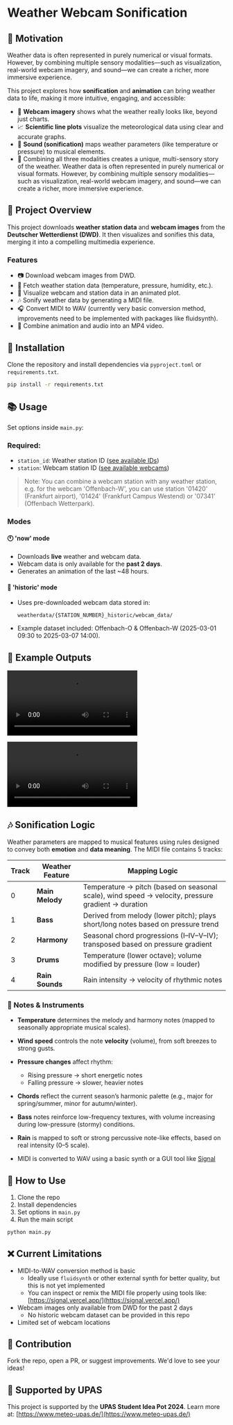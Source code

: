 # Weather Webcam Sonification

## 🚀 Motivation

Weather data is often represented in purely numerical or visual formats. However, by combining multiple sensory modalities—such as visualization, real-world webcam imagery, and sound—we can create a richer, more immersive experience.

This project explores how **sonification** and **animation** can bring weather data to life, making it more intuitive, engaging, and accessible:

- 🌌 **Webcam imagery** shows what the weather really looks like, beyond just charts.
- 📈 **Scientific line plots** visualize the meteorological data using clear and accurate graphs.
- 🎵 **Sound (sonification)** maps weather parameters (like temperature or pressure) to musical elements.
- 🌇 Combining all three modalities creates a unique, multi-sensory story of the weather.
Weather data is often represented in purely numerical or visual formats. However, by combining multiple sensory modalities—such as visualization, real-world webcam imagery, and sound—we can create a richer, more immersive experience.

## 📃 Project Overview

This project downloads **weather station data** and **webcam images** from the **Deutscher Wetterdienst (DWD)**. It then visualizes and sonifies this data, merging it into a compelling multimedia experience.

### Features

- 📷 Download webcam images from DWD.
- 🌌 Fetch weather station data (temperature, pressure, humidity, etc.).
- 🎨 Visualize webcam and station data in an animated plot.
- 🎶 Sonify weather data by generating a MIDI file.
- 🎧 Convert MIDI to WAV (currently very basic conversion method, improvements need to be implemented with packages like fluidsynth).
- 🎥 Combine animation and audio into an MP4 video.

## 🚀 Installation

Clone the repository and install dependencies via `pyproject.toml` or `requirements.txt`.

```bash
pip install -r requirements.txt
```

## 📚 Usage

Set options inside `main.py`:

### Required:

- `station_id`: Weather station ID ([see available IDs](https://opendata.dwd.de/climate_environment/CDC/observations_germany/climate/10_minutes/air_temperature/historical/zehn_min_tu_Beschreibung_Stationen.txt))
- `station`: Webcam station ID ([see available webcams](https://opendata.dwd.de/weather/webcam/))

> Note: You can combine a webcam station with any weather station, e.g. for the webcam 'Offenbach-W', you can use station '01420' (Frankfurt airport), '01424' (Frankfurt Campus Westend) or '07341' (Offenbach Wetterpark).

### Modes

#### **🕚 'now' mode**

- Downloads **live** weather and webcam data.
- Webcam data is only available for the **past 2 days**.
- Generates an animation of the last \~48 hours.

#### **📅 'historic' mode**

- Uses pre-downloaded webcam data stored in:
  ```
  weatherdata/{STATION_NUMBER}_historic/webcam_data/
  ```
- Example dataset included: Offenbach-O & Offenbach-W (2025-03-01 09:30 to 2025-03-07 14:00).

## 🎥 Example Outputs

![Example Animation for 'now'-mode](final_output/Offenbach-W_01420_2025-04-18_18-10_2025-04-18_18-10_420_now.mp4)

![Example Animation for 'historic'-mode](final_output/Offenbach-W_01420_2025-03-01_09-30_2025-03-05_09-30_420_historic.mp4)


## 🎶 Sonification Logic

Weather parameters are mapped to musical features using rules designed to convey both **emotion** and **data meaning**. The MIDI file contains 5 tracks:

| Track | Weather Feature   | Mapping Logic                                                                 |
|-------|-------------------|-------------------------------------------------------------------------------|
| 0     | **Main Melody**   | Temperature → pitch (based on seasonal scale), wind speed → velocity, pressure gradient → duration |
| 1     | **Bass**       | Derived from melody (lower pitch); plays short/long notes based on pressure trend |
| 2     | **Harmony**        | Seasonal chord progressions (I–IV–V–IV); transposed based on pressure gradient |
| 3     | **Drums**          | Temperature (lower octave); volume modified by pressure (low = louder)       |
| 4     | **Rain Sounds**   | Rain intensity → velocity of rhythmic notes                                  |

### 🎺 Notes & Instruments

- **Temperature** determines the melody and harmony notes (mapped to seasonally appropriate musical scales).
- **Wind speed** controls the note **velocity** (volume), from soft breezes to strong gusts.
- **Pressure changes** affect rhythm:
  - Rising pressure → short energetic notes
  - Falling pressure → slower, heavier notes
- **Chords** reflect the current season’s harmonic palette (e.g., major for spring/summer, minor for autumn/winter).
- **Bass** notes reinforce low-frequency textures, with volume increasing during low-pressure (stormy) conditions.
- **Rain** is mapped to soft or strong percussive note-like effects, based on real intensity (0–5 scale).


- MIDI is converted to WAV using a basic synth or a GUI tool like [Signal](https://signal.vercel.app/)

## 💚 How to Use

1. Clone the repo
2. Install dependencies
3. Set options in `main.py`
4. Run the main script

```bash
python main.py
```

## ❌ Current Limitations

- MIDI-to-WAV conversion method is basic
  - Ideally use `fluidsynth` or other external synth for better quality, but this is not yet implemented
  - You can inspect or remix the MIDI file properly using tools like: [https://signal.vercel.app/](https://signal.vercel.app/)
- Webcam images only available from DWD for the past 2 days
  - No historic webcam dataset can be provided in this repo
- Limited set of webcam locations


## 🙌 Contribution

Fork the repo, open a PR, or suggest improvements. We'd love to see your ideas!

## 🌟 Supported by UPAS

This project is supported by the **UPAS Student Idea Pot 2024**. Learn more at: [https://www.meteo-upas.de/](https://www.meteo-upas.de/)

